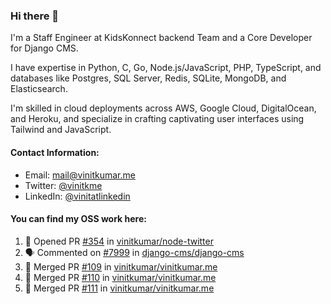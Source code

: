 ### Hi there 👋

I'm a Staff Engineer at KidsKonnect backend Team and a Core Developer for Django CMS.

I have expertise in Python, C, Go, Node.js/JavaScript, 
PHP, TypeScript, and databases like Postgres, SQL Server, Redis, 
SQLite, MongoDB, and Elasticsearch. 

I'm skilled in cloud deployments across AWS, Google Cloud, 
DigitalOcean, and Heroku, and specialize in crafting captivating 
user interfaces using Tailwind and JavaScript. 

#### Contact Information:

- Email: <a href="mailto:mail@vinitkumar.me">mail@vinitkumar.me</a>
- Twitter: [@vinitkme](https://twitter.com/vinitkme)
- LinkedIn: [@vinitatlinkedin](https://www.linkedin.com/in/vinitatlinkedin/)  

#### You can find my OSS work here:

<!--START_SECTION:activity-->
1. 💪 Opened PR [#354](https://github.com/vinitkumar/node-twitter/pull/354) in [vinitkumar/node-twitter](https://github.com/vinitkumar/node-twitter)
2. 🗣 Commented on [#7999](https://github.com/django-cms/django-cms/pull/7999#issuecomment-2396658471) in [django-cms/django-cms](https://github.com/django-cms/django-cms)
3. 🎉 Merged PR [#109](https://github.com/vinitkumar/vinitkumar.me/pull/109) in [vinitkumar/vinitkumar.me](https://github.com/vinitkumar/vinitkumar.me)
4. 🎉 Merged PR [#110](https://github.com/vinitkumar/vinitkumar.me/pull/110) in [vinitkumar/vinitkumar.me](https://github.com/vinitkumar/vinitkumar.me)
5. 🎉 Merged PR [#111](https://github.com/vinitkumar/vinitkumar.me/pull/111) in [vinitkumar/vinitkumar.me](https://github.com/vinitkumar/vinitkumar.me)
<!--END_SECTION:activity-->
